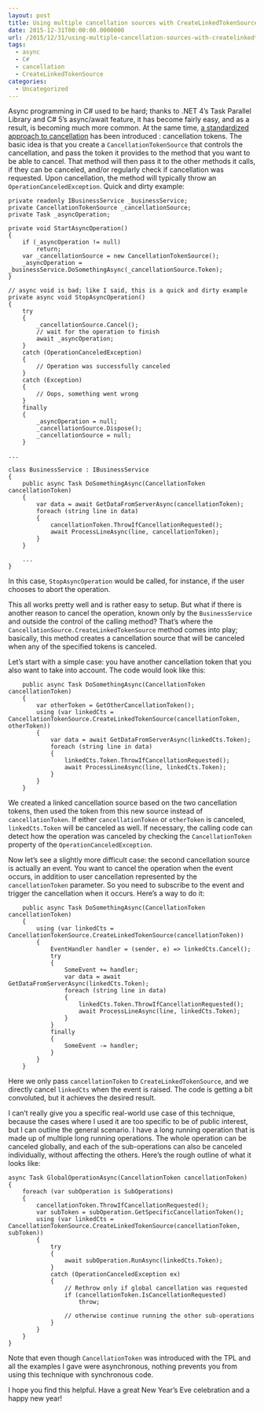 ```yaml
---
layout: post
title: Using multiple cancellation sources with CreateLinkedTokenSource
date: 2015-12-31T00:00:00.0000000
url: /2015/12/31/using-multiple-cancellation-sources-with-createlinkedtokensource/
tags:
  - async
  - C#
  - cancellation
  - CreateLinkedTokenSource
categories:
  - Uncategorized
---
```



Async programming in C# used to be hard; thanks to .NET 4’s Task Parallel Library and C# 5’s async/await feature, it has become fairly easy, and as a result, is becoming much more common. At the same time, [a standardized approach to cancellation](https://msdn.microsoft.com/en-us/library/dd997364%28v=vs.110%29.aspx) has been introduced : cancellation tokens. The basic idea is that you create a `CancellationTokenSource` that controls the cancellation, and pass the token it provides to the method that you want to be able to cancel. That method will then pass it to the other methods it calls, if they can be canceled, and/or regularly check if cancellation was requested. Upon cancellation, the method will typically throw an `OperationCanceledException`. Quick and dirty example:

```
private readonly IBusinessService _businessService;
private CancellationTokenSource _cancellationSource;
private Task _asyncOperation;

private void StartAsyncOperation()
{
    if (_asyncOperation != null)
        return;
    var _cancellationSource = new CancellationTokenSource();
    _asyncOperation = _businessService.DoSomethingAsync(_cancellationSource.Token);
}

// async void is bad; like I said, this is a quick and dirty example
private async void StopAsyncOperation()
{
    try
    {
        _cancellationSource.Cancel();
        // wait for the operation to finish
        await _asyncOperation;
    }
    catch (OperationCanceledException)
    {
        // Operation was successfully canceled
    }
    catch (Exception)
    {
        // Oops, something went wrong
    }
    finally
    {
        _asyncOperation = null;
        _cancellationSource.Dispose();
        _cancellationSource = null;
    }

...

class BusinessService : IBusinessService
{
    public async Task DoSomethingAsync(CancellationToken cancellationToken)
    {
        var data = await GetDataFromServerAsync(cancellationToken);
        foreach (string line in data)
        {
            cancellationToken.ThrowIfCancellationRequested();
            await ProcessLineAsync(line, cancellationToken);
        }
    }

    ...
}
```

In this case, `StopAsyncOperation` would be called, for instance, if the user chooses to abort the operation.

This all works pretty well and is rather easy to setup. But what if there is another reason to cancel the operation, known only by the `BusinessService` and outside the control of the calling method? That’s where the `CancellationSource.CreateLinkedTokenSource` method comes into play; basically, this method creates a cancellation source that will be canceled when any of the specified tokens is canceled.

Let’s start with a simple case: you have another cancellation token that you also want to take into account. The code would look like this:

```
    public async Task DoSomethingAsync(CancellationToken cancellationToken)
    {
        var otherToken = GetOtherCancellationToken();
        using (var linkedCts = CancellationTokenSource.CreateLinkedTokenSource(cancellationToken, otherToken))
        {
            var data = await GetDataFromServerAsync(linkedCts.Token);
            foreach (string line in data)
            {
                linkedCts.Token.ThrowIfCancellationRequested();
                await ProcessLineAsync(line, linkedCts.Token);
            }
        }
    }
```

We created a linked cancellation source based on the two cancellation tokens, then used the token from this new source instead of `cancellationToken`. If either `cancellationToken` or `otherToken` is canceled, `linkedCts.Token` will be canceled as well. If necessary, the calling code can detect how the operation was canceled by checking the `CancellationToken` property of the `OperationCanceledException`.

Now let’s see a slightly more difficult case: the second cancellation source is actually an event. You want to cancel the operation when the event occurs, in addition to user cancellation represented by the `cancellationToken` parameter. So you need to subscribe to the event and trigger the cancellation when it occurs. Here’s a way to do it:

```
    public async Task DoSomethingAsync(CancellationToken cancellationToken)
    {
        using (var linkedCts = CancellationTokenSource.CreateLinkedTokenSource(cancellationToken))
        {
            EventHandler handler = (sender, e) => linkedCts.Cancel();
            try
            {
                SomeEvent += handler;
                var data = await GetDataFromServerAsync(linkedCts.Token);
                foreach (string line in data)
                {
                    linkedCts.Token.ThrowIfCancellationRequested();
                    await ProcessLineAsync(line, linkedCts.Token);
                }
            }
            finally
            {
                SomeEvent -= handler;
            }
        }
    }
```

Here we only pass `cancellationToken` to `CreateLinkedTokenSource`, and we directly cancel `linkedCts` when the event is raised. The code is getting a bit convoluted, but it achieves the desired result.

I can’t really give you a specific real-world use case of this technique, because the cases where I used it are too specific to be of public interest, but I can outline the general scenario. I have a long running operation that is made up of multiple long running operations. The whole operation can be canceled globally, and each of the sub-operations can also be canceled individually, without affecting the others. Here’s the rough outline of what it looks like:

```
async Task GlobalOperationAsync(CancellationToken cancellationToken)
{
    foreach (var subOperation is SubOperations)
    {
        cancellationToken.ThrowIfCancellationRequested();
        var subToken = subOperation.GetSpecificCancellationToken();
        using (var linkedCts = CancellationTokenSource.CreateLinkedTokenSource(cancellationToken, subToken))
        {
            try
            {
                await subOperation.RunAsync(linkedCts.Token);
            }
            catch (OperationCanceledException ex)
            {
                // Rethrow only if global cancellation was requested
                if (cancellationToken.IsCancellationRequested)
                    throw;
                    
                // otherwise continue running the other sub-operations
            }
        }
    }
}
```

Note that even though `CancellationToken` was introduced with the TPL and all the examples I gave were asynchronous, nothing prevents you from using this technique with synchronous code.

I hope you find this helpful. Have a great New Year’s Eve celebration and a happy new year!

